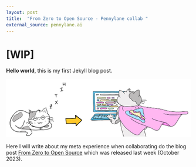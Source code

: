 ```yaml
---
layout: post
title:  "From Zero to Open Source - Pennylane collab "
external_source: pennylane.ai
---
```


# [WIP]

**Hello world**, this is my first Jekyll blog post.

![My helpful screenshot](/assets/img/blog_pennylane.PNG)

Here I will write about my meta experience when collaborating do the blog post [From Zero to Open Source](https://pennylane.ai/blog/2023/10/from_zero_to_open_source-contributing_to_quantum_software_projects/) which was released last week (October 2023).